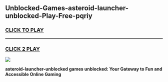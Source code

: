 
## Unblocked-Games-asteroid-launcher-unblocked-Play-Free-pqriy
<h3>
<a href="https://premium76.site?title=asteroid-launcher-unblocked&ref=20M">CLICK TO PLAY</a></h3>
<hr>

<h3>
<a href="https://premium76.site?title=asteroid-launcher-unblocked&ref=20M">CLICK 2 PLAY</a>
  
</h3>

<a href="https://premium76.site?title=asteroid-launcher-unblocked&ref=19M"><img src="https://clearcache.store/games.png"></a>


**asteroid-launcher-unblocked games unblocked: Your Gateway to Fun and Accessible Online Gaming**
